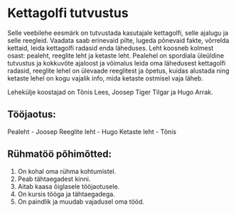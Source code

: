 # Kettagolfi tutvustus

Selle veebilehe eesmärk on tutvustada kasutajale kettagolfi, selle ajalugu ja selle reegleid. Vaadata saab erinevaid pilte, lugeda põnevaid fakte, võrrelda kettaid, leida kettagolfi radasid enda läheduses. Leht koosneb kolmest osast: pealeht, reeglite leht ja ketaste leht. Pealehel on spordiala üleüldine tutvustus ja kokkuvõte ajaloost ja võimalus leida oma lähedusest kettagolfi radasid, reeglite lehel on ülevaade reeglitest ja õpetus, kuidas alustada ning ketaste lehel on kogu vajalik info, mida ketaste ostmisel vaja läheb.

Lehekülje koostajad on Tõnis Lees, Joosep Tiger Tilgar ja Hugo Arrak.

## Tööjaotus:
Pealeht - Joosep
Reeglite leht - Hugo
Ketaste leht - Tõnis

## Rühmatöö põhimõtted:
1. On kohal oma rühma kohtumistel.	
2. Peab tähtaegadest kinni.	
3. Aitab kaasa õiglasele tööjaotusele.	
4. On kursis tööga ja tähtaegadega.	
5. On paindlik ja muudab vajadusel oma tööd.	
